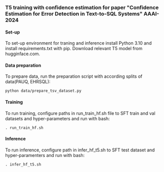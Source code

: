 ### T5 training with confidence estimation for paper "Confidence Estimation for Error Detection in Text-to-SQL Systems" AAAI-2024

#### Set-up
To set-up environment for traning and inference install Python 3.10 and install requirements.txt with pip. Download relevant T5 model from hugginface.com.


#### Data preparation
To prepare data, run the preparation script with according splits of data(PAUQ, EHRSQL):

```console
python data/prepare_tsv_dataset.py
```


#### Training

To run training, configure paths in run_train_hf.sh file to SFT train and val datasets and hyper-parameters and run with bash:

```console
. run_train_hf.sh
```


#### Inference
To run inference, configure path in infer_hf_t5.sh to SFT test dataset and hyper-paramenters and run with bash:

```console
. infer_hf_t5.sh
```







